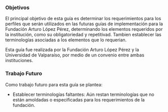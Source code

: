 ### Objetivos 

El principal objetivo de esta guía es determinar los requerimientos para los perfiles que serán utilizados en las futuras guías de implementación para la Fundación Arturo López Pérez, determinando los elementos requeridos por la institución, como su obligatoriedad y repetitivad. Tambien establecer las terminologías asociadas a los elementos que lo requerian. 

Esta guía fue realizada por la Fundación Arturo López Pérez y la Universidad de Valparaíso, por medio de un convenio entre ambas instituciones. 


### Trabajo Futuro

Como trabajo futuro para esta guía se plantea:

* Establecer terminologías faltantes: Aún restan terminologías que no están amoldadas o especificadas para los requerimientos de la fundación.
